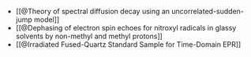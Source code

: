- [[@Theory of spectral diffusion decay using an uncorrelated-sudden-jump model]]
- [[@Dephasing of electron spin echoes for nitroxyl radicals in glassy solvents by non-methyl and methyl protons]]
- [[@Irradiated Fused-Quartz Standard Sample for Time-Domain EPR]]